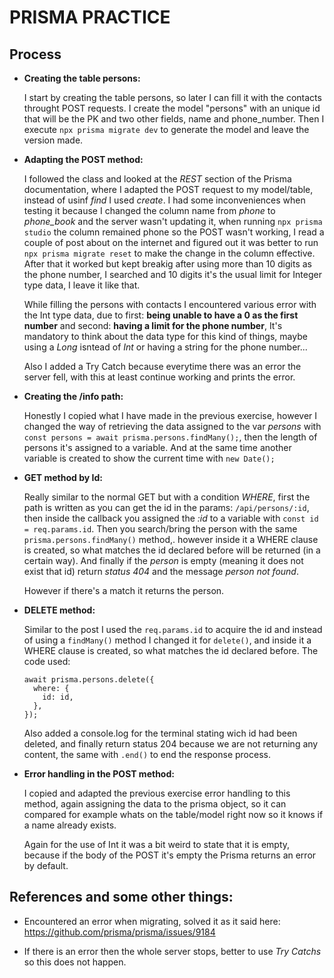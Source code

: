 # PRISMA PRACTICE

## Process

- **Creating the table persons:**

  I start by creating the table persons, so later I can fill it with the contacts throught POST requests. I create the model "persons" with an unique id that will be the PK and two other fields, name and phone_number. Then I execute `npx prisma migrate dev` to generate the model and leave the version made.

- **Adapting the POST method:**

  I followed the class and looked at the _REST_ section of the Prisma documentation, where I adapted the POST request to my model/table, instead of usinf _find_ I used _create_. I had some inconveniences when testing it because I changed the column name from _phone_ to _phone_book_ and the server wasn't updating it, when running `npx prisma studio` the column remained phone so the POST wasn't working, I read a couple of post about on the internet and figured out it was better to run `npx prisma migrate reset` to make the change in the column effective. After that it worked but kept breakig after using more than 10 digits as the phone number, I searched and 10 digits it's the usual limit for Integer type data, I leave it like that.

  While filling the persons with contacts I encountered various error with the Int type data, due to first: **being unable to have a 0 as the first number** and second: **having a limit for the phone number**, It's mandatory to think about the data type for this kind of things, maybe using a _Long_ isntead of _Int_ or having a string for the phone number...

  Also I added a Try Catch because everytime there was an error the server fell, with this at least continue working and prints the error.

- **Creating the /info path:**

  Honestly I copied what I have made in the previous exercise, however I changed the way of retrieving the data assigned to the var _persons_ with `const persons = await prisma.persons.findMany();`, then the length of persons it's assigned to a variable. And at the same time another variable is created to show the current time with `new Date();`

- **GET method by Id:**

  Really similar to the normal GET but with a condition _WHERE_, first the path is written as you can get the id in the params: `/api/persons/:id`, then inside the callback you assigned the _:id_ to a variable with `const id = req.params.id`. Then you search/bring the person with the same `prisma.persons.findMany()` method,. however inside it a WHERE clause is created, so what matches the id declared before will be returned (in a certain way). And finally if the _person_ is empty (meaning it does not exist that id) return _status 404_ and the message _person not found_.

  However if there's a match it returns the person.

- **DELETE method:**

  Similar to the post I used the `req.params.id` to acquire the id and instead of using a `findMany()` method I changed it for `delete()`, and inside it a WHERE clause is created, so what matches the id declared before. The code used:

  ```
  await prisma.persons.delete({
    where: {
      id: id,
    },
  });
  ```

  Also added a console.log for the terminal stating wich id had been deleted, and finally return status 204 because we are not returning any content, the same with `.end()` to end the response process.

- **Error handling in the POST method:**

  I copied and adapted the previous exercise error handling to this method, again assigning the data to the prisma object, so it can compared for example whats on the table/model right now so it knows if a name already exists.

  Again for the use of Int it was a bit weird to state that it is empty, because if the body of the POST it's empty the Prisma returns an error by default.

## References and some other things:

- Encountered an error when migrating, solved it as it said here: https://github.com/prisma/prisma/issues/9184

- If there is an error then the whole server stops, better to use _Try Catchs_ so this does not happen.
